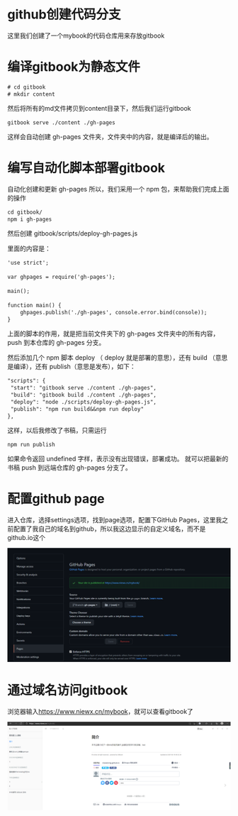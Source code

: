 # github创建代码分支

这里我们创建了一个mybook的代码仓库用来存放gitbook

# 编译gitbook为静态文件

```
# cd gitbook
# mkdir content
```

然后将所有的md文件拷贝到content目录下，然后我们运行gitbook

```
gitbook serve ./content ./gh-pages
```

这样会自动创建 gh-pages 文件夹，文件夹中的内容，就是编译后的输出。

# 编写自动化脚本部署gitbook

自动化创建和更新 gh-pages
所以，我们采用一个 npm 包，来帮助我们完成上面的操作

```
cd gitbook/
npm i gh-pages
```

然后创建 gitbook/scripts/deploy-gh-pages.js

里面的内容是：

```
'use strict';

var ghpages = require('gh-pages');

main();

function main() {
    ghpages.publish('./gh-pages', console.error.bind(console));
}
```

上面的脚本的作用，就是把当前文件夹下的 gh-pages 文件夹中的所有内容，push 到本仓库的 gh-pages 分支。

然后添加几个 npm 脚本 deploy （ deploy 就是部署的意思），还有 build （意思是编译），还有 publish（意思是发布），如下：

```
"scripts": {
 "start": "gitbook serve ./content ./gh-pages",
 "build": "gitbook build ./content ./gh-pages",
 "deploy": "node ./scripts/deploy-gh-pages.js",
 "publish": "npm run build&&npm run deploy"
},

```

这样，以后我修改了书稿，只需运行

```
npm run publish
```

如果命令返回 undefined 字样，表示没有出现错误，部署成功。 就可以把最新的书稿 push 到远端仓库的 gh-pages 分支了。

# 配置github page

进入仓库，选择settings选项，找到page选项，配置下GitHub Pages，这里我之前配置了我自己的域名到github，所以我这边显示的自定义域名，而不是github.io这个

![upload-image](image/Snipaste_2021-05-19_20-17-51.png) 

# 通过域名访问gitbook

浏览器输入<https://www.niewx.cn/mybook>，就可以查看gitbook了

![upload-image](image/Snipaste_2021-05-19_20-21-36.png) 